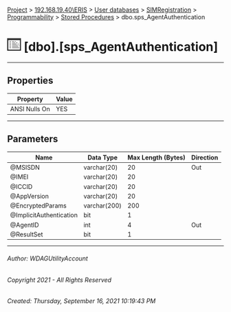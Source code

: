 #### 

[Project](../../../../../index.md) > [192.168.19.40\\ERIS](../../../../index.md) > [User databases](../../../index.md) > [SIMRegistration](../../index.md) > [Programmability](../index.md) > [Stored Procedures](Stored_Procedures.md) > dbo.sps_AgentAuthentication

# ![Stored Procedures](../../../../../Images/StoredProcedure32.png) [dbo].[sps_AgentAuthentication]

---

## <a name="#properties"></a>Properties

| Property | Value |
|---|---|
| ANSI Nulls On | YES |


---

## <a name="#parameters"></a>Parameters

| Name | Data Type | Max Length (Bytes) | Direction |
|---|---|---|---|
| @MSISDN | varchar(20) | 20 | Out |
| @IMEI | varchar(20) | 20 |  |
| @ICCID | varchar(20) | 20 |  |
| @AppVersion | varchar(20) | 20 |  |
| @EncryptedParams | varchar(200) | 200 |  |
| @ImplicitAuthentication | bit | 1 |  |
| @AgentID | int | 4 | Out |
| @ResultSet | bit | 1 |  |


---

###### Author:  WDAGUtilityAccount

###### Copyright 2021 - All Rights Reserved

###### Created: Thursday, September 16, 2021 10:19:43 PM

